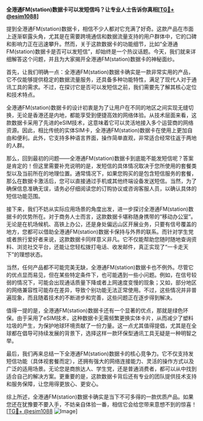 **全港通FM(station)数据卡可以发短信吗？让专业人士告诉你真相[[TG💪+ @esim1088](https://t.me/s/esim1088)]**

提到全港通FM(station)数据卡，相信不少人都对它充满了好奇。这款产品在市面上逐渐崭露头角，尤其是在需要跨境通信和数据流量支持的用户群体中，它的口碑和影响力正在迅速攀升。然而，关于这款数据卡的功能细节，比如“全港通FM(station)数据卡是否可以发短信”，却始终是一个热议话题。今天，我们就来详细解答这个问题，并且为大家揭开全港通FM(station)数据卡的神秘面纱。

首先，让我们明确一点：全港通FM(station)数据卡确实是一款非常实用的产品，它不仅能够提供稳定的数据流量服务，还具备多种功能特性，满足了现代人对于通讯工具的需求。不过，在探讨它是否可以发短信之前，我们需要先了解其核心定位和技术特点。

全港通FM(station)数据卡的设计初衷是为了让用户在不同的地区之间实现无缝切换，无论是香港还是内地，都能享受到便捷高效的网络体验。从技术层面来看，这款数据卡采用了先进的eSIM技术，这意味着它可以灵活地接入多个运营商的网络资源。因此，相比传统的实体SIM卡，全港通FM(station)数据卡在使用上更加自由和便利。此外，它支持多种语言界面，操作简单直观，非常适合经常往返于两地的人群。

那么，回到最初的问题——全港通FM(station)数据卡到底能不能发短信呢？答案是肯定的！但这里需要补充说明的是，发短信的具体情况取决于您所使用的套餐类型以及当前所在的地理位置。通常情况下，如果您购买的是包含短信服务的套餐，那么在数据卡激活后，您可以直接通过手机或其他终端设备发送短信。当然，为了确保信息准确无误，请务必仔细阅读您的订购协议或咨询客服人员，以确认具体的短信功能范围。

接下来，我们不妨从实际应用场景的角度出发，进一步探讨全港通FM(station)数据卡的优势所在。对于商务人士而言，这款数据卡堪称随身携带的“移动办公室”。无论是在机场候机、高铁上办公，还是身处偏远山区开展业务，只要有信号覆盖的地方，您都可以借助全港通FM(station)数据卡保持与外界的联系。而针对学生党或者旅行爱好者来说，这款数据卡同样意义非凡。它不仅能帮助您随时随地查询资料、浏览社交平台，还能让您轻松拨打电话、收发邮件，真正实现了“一卡走天下”的理想状态。

当然，任何产品都不可能完美无缺，全港通FM(station)数据卡也不例外。尽管它的优点显而易见，但在某些特定条件下，也可能遇到一些小问题。例如，在信号较弱的情况下，可能会出现通话质量下降或者上网速度变慢的现象；又如，部分地区的网络兼容性可能存在差异，导致个别功能无法正常使用。不过，这些情况并非普遍现象，而且随着技术的不断进步和完善，这些问题正在逐步得到解决。

值得一提的是，全港通FM(station)数据卡还有一个显著的优点，那就是绿色环保。由于采用了eSIM技术，这种数据卡无需频繁更换实体卡片，从而减少了塑料垃圾的产生，为保护地球环境贡献了一份力量。这一点尤其值得提倡，尤其是在全球都在倡导可持续发展的背景下，选择这样一款环保型通讯工具无疑是一种明智之举。

最后，我们再来总结一下全港通FM(station)数据卡的核心竞争力。它不仅支持发短信功能（具体视套餐而定），还拥有强大的网络连接能力、灵活的操作方式以及广泛的适用场景。无论您是商旅达人、学生党，还是普通消费者，都可以从中找到适合自己的解决方案。更重要的是，这款数据卡背后还有专业的团队提供技术支持和服务保障，让您用得更放心、更安心。

综上所述，全港通FM(station)数据卡确实是当下不可多得的一款优质产品。如果您还在犹豫要不要入手，不妨亲自体验一番，相信它会给您带来意想不到的惊喜！[[TG💪+ @esim1088](https://t.me/s/esim1088) ![Image](https://i.postimg.cc/4NQfJmqS/Snipaste-2025-05-13-00-14-12.png)]